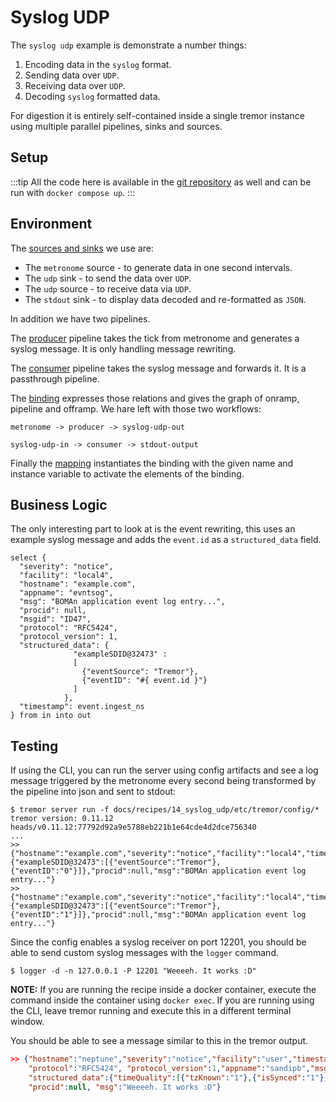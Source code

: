 # Syslog UDP

The `syslog udp` example is demonstrate a number things:

1. Encoding data in the `syslog` format.
2. Sending data over `UDP`.
3. Receiving data over `UDP`.
4. Decoding `syslog` formatted data.

For digestion it is entirely self-contained inside a single tremor instance using multiple parallel pipelines, sinks and sources.

## Setup

:::tip
All the code here is available in the [git repository](https://github.com/tremor-rs/tremor-www/tree/main/docs/recipes/syslog_udp) as well and can be run with `docker compose up`.
:::

## Environment

The [sources and sinks](etc/tremor/config/00_ramps.yaml) we use are:

- The `metronome` source - to generate data in one second intervals.
- The `udp` sink - to send the data over `UDP`.
- The `udp` source - to receive data via `UDP`.
- The `stdout` sink - to display data decoded and re-formatted as `JSON`.

In addition we have two pipelines.

The [producer](etc/tremor/config/consumer.trickle) pipeline takes the tick from metronome and generates a syslog message. It is only handling message rewriting.

The [consumer](etc/tremor/config/consumer.trickle) pipeline takes the syslog message and forwards it. It is a passthrough pipeline.

The [binding](./etc/tremor/config/01_binding.yaml) expresses those relations and gives the graph of onramp, pipeline and offramp. We hare left with those two workflows:

```
metronome -> producer -> syslog-udp-out

syslog-udp-in -> consumer -> stdout-output
```

Finally the [mapping](./etc/tremor/config/02_mapping.yaml) instantiates the binding with the given name and instance variable to activate the elements of the binding.

## Business Logic

The only interesting part to look at is the event rewriting, this uses an example syslog message and adds the `event.id` as a `structured_data` field.

```trickle
select {
  "severity": "notice",
  "facility": "local4",
  "hostname": "example.com",
  "appname": "evntsog",
  "msg": "BOMAn application event log entry...",
  "procid": null,
  "msgid": "ID47",
  "protocol": "RFC5424",
  "protocol_version": 1,
  "structured_data": {
              "exampleSDID@32473" :
              [
                {"eventSource": "Tremor"},
                {"eventID": "#{ event.id }"}
              ]
            },
  "timestamp": event.ingest_ns
} from in into out
```

## Testing

If using the CLI, you can run the server using config artifacts and see a log message triggered by the metronome every
second being transformed by the pipeline into json and sent to stdout:

```shell-session
$ tremor server run -f docs/recipes/14_syslog_udp/etc/tremor/config/*
tremor version: 0.11.12 heads/v0.11.12:77792d92a9e5788eb221b1e64cde4d2dce756340
...
>> {"hostname":"example.com","severity":"notice","facility":"local4","timestamp":1651666687465441000,"protocol":"RFC5424","protocol_version":1,"appname":"evntsog","msgid":"ID47","structured_data":{"exampleSDID@32473":[{"eventSource":"Tremor"},{"eventID":"0"}]},"procid":null,"msg":"BOMAn application event log entry..."}
>> {"hostname":"example.com","severity":"notice","facility":"local4","timestamp":1651666688468303000,"protocol":"RFC5424","protocol_version":1,"appname":"evntsog","msgid":"ID47","structured_data":{"exampleSDID@32473":[{"eventSource":"Tremor"},{"eventID":"1"}]},"procid":null,"msg":"BOMAn application event log entry..."}
```

Since the config enables a syslog receiver on port 12201, you should be able to send custom syslog messages with the
`logger` command.

```shell-session
$ logger -d -n 127.0.0.1 -P 12201 "Weeeeh. It works :D"
```

**NOTE:** If you are running the recipe inside a docker container, execute the command inside the container using
`docker exec`. If you are running using the CLI, leave tremor running and execute this in a different terminal window.

You should be able to see a message similar to this in the tremor output.

```json
>> {"hostname":"neptune","severity":"notice","facility":"user","timestamp":1651671807829230000,
    "protocol":"RFC5424", "protocol_version":1,"appname":"sandipb","msgid":null,
    "structured_data":{"timeQuality":[{"tzKnown":"1"},{"isSynced":"1"},{"syncAccuracy":"153500"}]},
    "procid":null, "msg":"Weeeeh. It works :D"}
```
